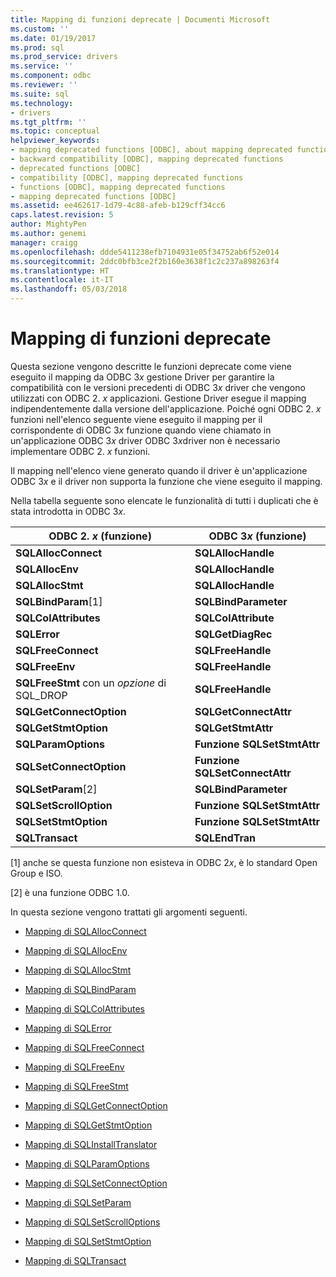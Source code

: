 ```yaml
---
title: Mapping di funzioni deprecate | Documenti Microsoft
ms.custom: ''
ms.date: 01/19/2017
ms.prod: sql
ms.prod_service: drivers
ms.service: ''
ms.component: odbc
ms.reviewer: ''
ms.suite: sql
ms.technology:
- drivers
ms.tgt_pltfrm: ''
ms.topic: conceptual
helpviewer_keywords:
- mapping deprecated functions [ODBC], about mapping deprecated functions
- backward compatibility [ODBC], mapping deprecated functions
- deprecated functions [ODBC]
- compatibility [ODBC], mapping deprecated functions
- functions [ODBC], mapping deprecated functions
- mapping deprecated functions [ODBC]
ms.assetid: ee462617-1d79-4c88-afeb-b129cff34cc6
caps.latest.revision: 5
author: MightyPen
ms.author: genemi
manager: craigg
ms.openlocfilehash: ddde5411238efb7104931e05f34752ab6f52e014
ms.sourcegitcommit: 2ddc0bfb3ce2f2b160e3638f1c2c237a898263f4
ms.translationtype: HT
ms.contentlocale: it-IT
ms.lasthandoff: 05/03/2018
---
```

# <a name="mapping-deprecated-functions"></a>Mapping di funzioni deprecate
Questa sezione vengono descritte le funzioni deprecate come viene eseguito il mapping da ODBC 3*x* gestione Driver per garantire la compatibilità con le versioni precedenti di ODBC 3*x* driver che vengono utilizzati con ODBC 2. *x* applicazioni. Gestione Driver esegue il mapping indipendentemente dalla versione dell'applicazione. Poiché ogni ODBC 2. *x* funzioni nell'elenco seguente viene eseguito il mapping per il corrispondente di ODBC 3*x* funzione quando viene chiamato in un'applicazione ODBC 3*x* driver ODBC 3*x*driver non è necessario implementare ODBC 2. *x* funzioni.  
  
 Il mapping nell'elenco viene generato quando il driver è un'applicazione ODBC 3*x* e il driver non supporta la funzione che viene eseguito il mapping.  
  
 Nella tabella seguente sono elencate le funzionalità di tutti i duplicati che è stata introdotta in ODBC 3*x*.  
  
|ODBC 2. *x* (funzione)|ODBC 3*x* (funzione)|  
|-------------------------|-------------------------|  
|**SQLAllocConnect**|**SQLAllocHandle**|  
|**SQLAllocEnv**|**SQLAllocHandle**|  
|**SQLAllocStmt**|**SQLAllocHandle**|  
|**SQLBindParam**[1]|**SQLBindParameter**|  
|**SQLColAttributes**|**SQLColAttribute**|  
|**SQLError**|**SQLGetDiagRec**|  
|**SQLFreeConnect**|**SQLFreeHandle**|  
|**SQLFreeEnv**|**SQLFreeHandle**|  
|**SQLFreeStmt** con un *opzione* di SQL_DROP|**SQLFreeHandle**|  
|**SQLGetConnectOption**|**SQLGetConnectAttr**|  
|**SQLGetStmtOption**|**SQLGetStmtAttr**|  
|**SQLParamOptions**|**Funzione SQLSetStmtAttr**|  
|**SQLSetConnectOption**|**Funzione SQLSetConnectAttr**|  
|**SQLSetParam**[2]|**SQLBindParameter**|  
|**SQLSetScrollOption**|**Funzione SQLSetStmtAttr**|  
|**SQLSetStmtOption**|**Funzione SQLSetStmtAttr**|  
|**SQLTransact**|**SQLEndTran**|  
  
 [1] anche se questa funzione non esisteva in ODBC 2*x*, è lo standard Open Group e ISO.  
  
 [2] è una funzione ODBC 1.0.  
  
 In questa sezione vengono trattati gli argomenti seguenti.  
  
-   [Mapping di SQLAllocConnect](../../../odbc/reference/appendixes/sqlallocconnect-mapping.md)  
  
-   [Mapping di SQLAllocEnv](../../../odbc/reference/appendixes/sqlallocenv-mapping.md)  
  
-   [Mapping di SQLAllocStmt](../../../odbc/reference/appendixes/sqlallocstmt-mapping.md)  
  
-   [Mapping di SQLBindParam](../../../odbc/reference/appendixes/sqlbindparam-mapping.md)  
  
-   [Mapping di SQLColAttributes](../../../odbc/reference/appendixes/sqlcolattributes-mapping.md)  
  
-   [Mapping di SQLError](../../../odbc/reference/appendixes/sqlerror-mapping.md)  
  
-   [Mapping di SQLFreeConnect](../../../odbc/reference/appendixes/sqlfreeconnect-mapping.md)  
  
-   [Mapping di SQLFreeEnv](../../../odbc/reference/appendixes/sqlfreeenv-mapping.md)  
  
-   [Mapping di SQLFreeStmt](../../../odbc/reference/appendixes/sqlfreestmt-mapping.md)  
  
-   [Mapping di SQLGetConnectOption](../../../odbc/reference/appendixes/sqlgetconnectoption-mapping.md)  
  
-   [Mapping di SQLGetStmtOption](../../../odbc/reference/appendixes/sqlgetstmtoption-mapping.md)  
  
-   [Mapping di SQLInstallTranslator](../../../odbc/reference/appendixes/sqlinstalltranslator-mapping.md)  
  
-   [Mapping di SQLParamOptions](../../../odbc/reference/appendixes/sqlparamoptions-mapping.md)  
  
-   [Mapping di SQLSetConnectOption](../../../odbc/reference/appendixes/sqlsetconnectoption-mapping.md)  
  
-   [Mapping di SQLSetParam](../../../odbc/reference/appendixes/sqlsetparam-mapping.md)  
  
-   [Mapping di SQLSetScrollOptions](../../../odbc/reference/appendixes/sqlsetscrolloptions-mapping.md)  
  
-   [Mapping di SQLSetStmtOption](../../../odbc/reference/appendixes/sqlsetstmtoption-mapping.md)  
  
-   [Mapping di SQLTransact](../../../odbc/reference/appendixes/sqltransact-mapping.md)
